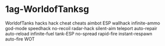 # 1ag-WorldofTanksg
WorldofTanks hacks hack cheat cheats aimbot ESP wallhack infinite-ammo god-mode speedhack no-recoil radar-hack silent-aim teleport auto-repair auto-reload infinite-fuel tank-ESP no-spread rapid-fire instant-respawn auto-fire WOT
